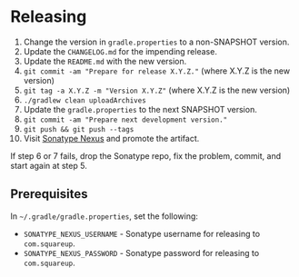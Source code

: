 Releasing
========

 1. Change the version in `gradle.properties` to a non-SNAPSHOT version.
 2. Update the `CHANGELOG.md` for the impending release.
 3. Update the `README.md` with the new version.
 4. `git commit -am "Prepare for release X.Y.Z."` (where X.Y.Z is the new version)
 5. `git tag -a X.Y.Z -m "Version X.Y.Z"` (where X.Y.Z is the new version)
 6. `./gradlew clean uploadArchives`
 7. Update the `gradle.properties` to the next SNAPSHOT version.
 8. `git commit -am "Prepare next development version."`
 9. `git push && git push --tags`
 10. Visit [Sonatype Nexus](https://oss.sonatype.org/) and promote the artifact.

If step 6 or 7 fails, drop the Sonatype repo, fix the problem, commit, and start again at step 5.


Prerequisites
-------------

In `~/.gradle/gradle.properties`, set the following:

 * `SONATYPE_NEXUS_USERNAME` - Sonatype username for releasing to `com.squareup`.
 * `SONATYPE_NEXUS_PASSWORD` - Sonatype password for releasing to `com.squareup`.
